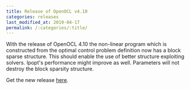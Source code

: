 ```yaml
---
title: Release of OpenOCL v4.10
categories: releases
last_modified_at: 2019-04-17
permalink: /:categories/:title/
---
```


With the release of OpenOCL 4.10 the non-linear program which is constructed from the optimal control problem definition now has a block sparse structure. 
This should enable the use of better structure exploiting solvers. Ipopt's performance might improve as well. Parameters will not destroy the block sparsity structure.

Get the new release [here](/get-started/).
